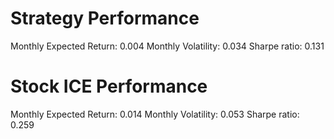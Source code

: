 # Strategy Performance
Monthly Expected Return: 0.004
Monthly Volatility: 0.034
Sharpe ratio: 0.131
# Stock ICE Performance
Monthly Expected Return: 0.014
Monthly Volatility: 0.053
Sharpe ratio: 0.259
